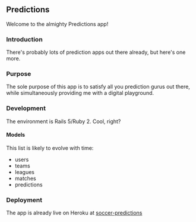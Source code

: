 ## Predictions

Welcome to the almighty Predictions app!

### Introduction
There's probably lots of prediction apps out there already, but here's one more.

### Purpose
The sole purpose of this app is to satisfy all you prediction gurus out there,
while simultaneously providing me with a digital playground.

### Development
The environment is Rails 5/Ruby 2. Cool, right?

#### Models
This list is likely to evolve with time:
* users
* teams
* leagues
* matches
* predictions

### Deployment
The app is already live on Heroku at [soccer-predictions](https://www.soccer-predictions.herokuapp.com)